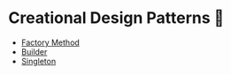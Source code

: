 # Creational Design Patterns 📝

- [Factory Method](./Factory/README.md)
- [Builder](./Builder/README.md)
- [Singleton](./Singleton/README.md)